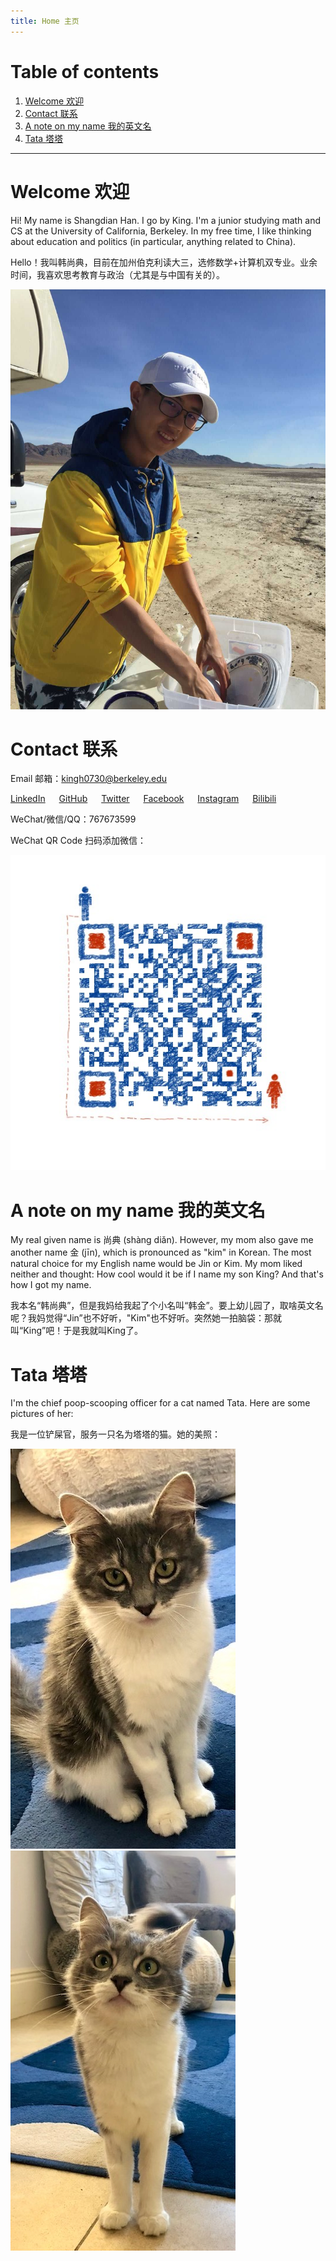 ```yaml
---
title: Home 主页
---
```


# Table of contents

1. [Welcome 欢迎](#welcome-欢迎)
2. [Contact 联系](#contact-联系)
3. [A note on my name 我的英文名](#a-note-on-my-name-我的英文名)
4. [Tata 塔塔](#tata-塔塔)

***

# Welcome 欢迎

Hi! My name is Shangdian Han. I go by King. I'm a junior studying math and CS at the University of California, Berkeley. In my free time, I like thinking about education and politics (in particular, anything related to China).

Hello！我叫韩尚典，目前在加州伯克利读大三，选修数学+计算机双专业。业余时间，我喜欢思考教育与政治（尤其是与中国有关的）。

![WeChat QR](assets/images/me.jpg)

# Contact 联系

Email 邮箱：<kingh0730@berkeley.edu>

[LinkedIn](https://www.linkedin.com/in/kingh0730/) &emsp; [GitHub](https://github.com/kingh0730) &emsp; [Twitter](https://twitter.com/kingh0730) &emsp; [Facebook](https://www.facebook.com/kinghan0730/) &emsp; [Instagram](https://www.instagram.com/kingh0730/) &emsp; [Bilibili](https://space.bilibili.com/23775735)

WeChat/微信/QQ：767673599

WeChat QR Code 扫码添加微信：

![WeChat QR](assets/images/wechat-qr.jpeg)

# A note on my name 我的英文名

My real given name is 尚典 (shàng diǎn). However, my mom also gave me another name 金 (jīn), which is pronounced as "kim" in Korean. The most natural choice for my English name would be Jin or Kim. My mom liked neither and thought: How cool would it be if I name my son King? And that's how I got my name.

我本名“韩尚典”，但是我妈给我起了个小名叫“韩金”。要上幼儿园了，取啥英文名呢？我妈觉得“Jin”也不好听，"Kim"也不好听。突然她一拍脑袋：那就叫“King”吧！于是我就叫King了。

# Tata 塔塔

I'm the chief poop-scooping officer for a cat named Tata. Here are some pictures of her:

我是一位铲屎官，服务一只名为塔塔的猫。她的美照：

![Tata1](assets/images/tata-1.jpg)
![Tata2](assets/images/tata-2.jpg)
